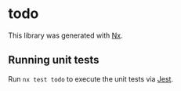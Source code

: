 # todo

This library was generated with [Nx](https://nx.dev).

## Running unit tests

Run `nx test todo` to execute the unit tests via [Jest](https://jestjs.io).
